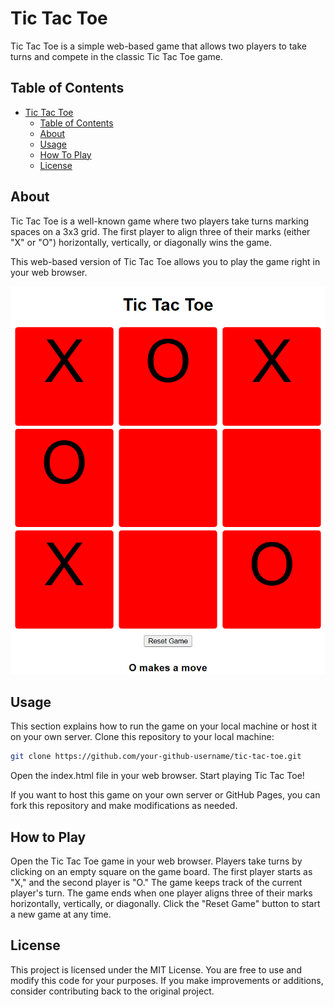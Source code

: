 # Tic Tac Toe
Tic Tac Toe is a simple web-based game that allows two players to take turns and compete in the classic Tic Tac Toe game.


## Table of Contents
- [Tic Tac Toe](#tic-tac-toe)
  - [Table of Contents](#table-of-contents)
  - [About](#about)
  - [Usage](#usage)
  - [How To Play](#how-to-play)
  - [License](#license)

## About
Tic Tac Toe is a well-known game where two players take turns marking spaces on a 3x3 grid. The first player to align three of their marks (either "X" or "O") horizontally, vertically, or diagonally wins the game.

This web-based version of Tic Tac Toe allows you to play the game right in your web browser.

![Tic Tac Toe Screenshot](images/TicTacToeGame.png)

## Usage
This section explains how to run the game on your local machine or host it on your own server.
Clone this repository to your local machine:
```bash
git clone https://github.com/your-github-username/tic-tac-toe.git
```
Open the index.html file in your web browser.
Start playing Tic Tac Toe!

If you want to host this game on your own server or GitHub Pages, you can fork this repository and make modifications as needed.

## How to Play
Open the Tic Tac Toe game in your web browser.
Players take turns by clicking on an empty square on the game board.
The first player starts as "X," and the second player is "O."
The game keeps track of the current player's turn.
The game ends when one player aligns three of their marks horizontally, vertically, or diagonally.
Click the "Reset Game" button to start a new game at any time.

## License
This project is licensed under the MIT License. You are free to use and modify this code for your purposes. If you make improvements or additions, consider contributing back to the original project.






